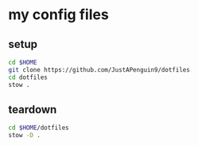 # my config files

## setup

```sh
cd $HOME
git clone https://github.com/JustAPenguin9/dotfiles
cd dotfiles
stow .
```

## teardown

```sh
cd $HOME/dotfiles
stow -D .
```
